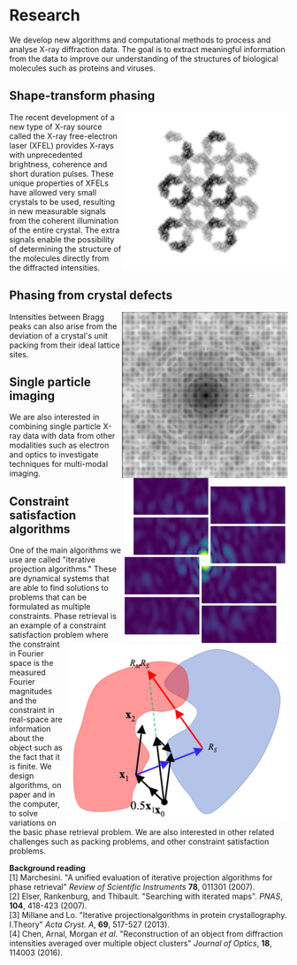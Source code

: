 # Research

We develop new algorithms and computational methods to process and analyse X-ray diffraction data. The goal is to extract meaningful information from the data to improve our understanding of the structures of biological molecules such as proteins and viruses.

## Shape-transform phasing
<img align="right" src="figs/res_stp.png" width="300">

The recent development of a new type of X-ray source called the X-ray free-electron laser (XFEL) provides X-rays with unprecedented brightness, coherence and short duration pulses. These unique properties of XFELs have allowed very small crystals to be used, resulting in new measurable signals from the coherent illumination of the entire crystal. The extra signals enable the possibility of determining the structure of the molecules directly from the diffracted intensities.

## Phasing from crystal defects
<img align="right" src="figs/res_crystdisorder.png" width="300">

Intensities between Bragg peaks can also arise from the deviation of a crystal's unit packing from their ideal lattice sites.



## Single particle imaging
<img align="right" src="figs/res_spi.png" width="300">

We are also interested in combining single particle X-ray data with data from other modalities such as electron and optics to investigate techniques for multi-modal imaging.


## Constraint satisfaction algorithms
<img align="right" src="figs/res_algo.png" width="400">

One of the main algorithms we use are called "iterative projection algorithms." These are dynamical systems that are able to find solutions to problems that can be formulated as multiple constraints. Phase retrieval is an example of a constraint satisfaction problem where the constraint in Fourier space is the measured Fourier magnitudes and the constraint in real-space are information about the object such as the fact that it is finite. We design algorithms, on paper and in the computer, to solve variations on the basic phase retrieval problem. We are also interested in other related challenges such as packing problems, and other constraint satisfaction problems.

**Background reading**
<br>
[1] Marchesini. "A unified evaluation of iterative projection algorithms for phase retrieval" _Review of Scientific Instruments_ **78**, 011301 (2007).
<br>
[2] Elser, Rankenburg, and Thibault. "Searching with iterated maps". _PNAS_, **104**, 418-423 (2007).
<br>
[3] Millane and Lo. "Iterative projectionalgorithms in protein crystallography. I.Theory"  _Acta Cryst. A_, **69**, 517-527 (2013).
<br>
[4] Chen, Arnal, Morgan _et al_. "Reconstruction of an object from diffraction intensities averaged over multiple object clusters" _Journal of Optics_, **18**, 114003 (2016).
